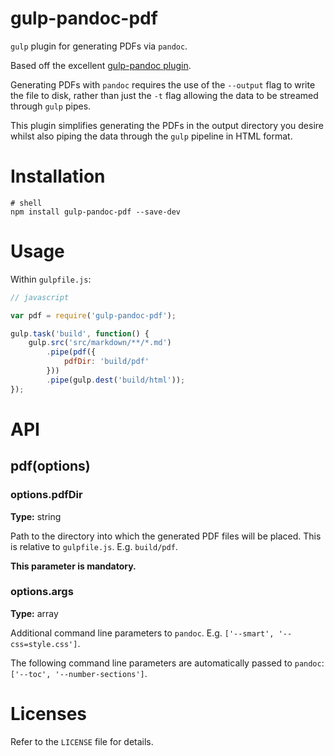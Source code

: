 # gulp-pandoc-pdf

`gulp` plugin for generating PDFs via `pandoc`.

Based off the excellent [gulp-pandoc
plugin](https://github.com/gummesson/gulp-pandoc).

Generating PDFs with `pandoc` requires the use of the `--output` flag
to write the file to disk, rather than just the `-t` flag allowing the
data to be streamed through `gulp` pipes.

This plugin simplifies generating the PDFs in the output directory
you desire whilst also piping the data through the `gulp` pipeline in
HTML format.

# Installation

```shell
# shell 
npm install gulp-pandoc-pdf --save-dev 
```

# Usage

Within `gulpfile.js`:

```javascript 
// javascript

var pdf = require('gulp-pandoc-pdf');

gulp.task('build', function() {
    gulp.src('src/markdown/**/*.md')
        .pipe(pdf({
            pdfDir: 'build/pdf'
        })) 
        .pipe(gulp.dest('build/html'));
});
```

# API

## pdf(options)

### options.pdfDir

**Type:** string

Path to the directory into which the generated PDF files will be
placed. This is relative to `gulpfile.js`. E.g. `build/pdf`.

**This parameter is mandatory.**

### options.args

**Type:** array

Additional command line parameters to `pandoc`. 
E.g. `['--smart', '--css=style.css']`.

The following command line parameters are automatically passed to `pandoc`:
`['--toc', '--number-sections']`.

# Licenses

Refer to the `LICENSE` file for details.

